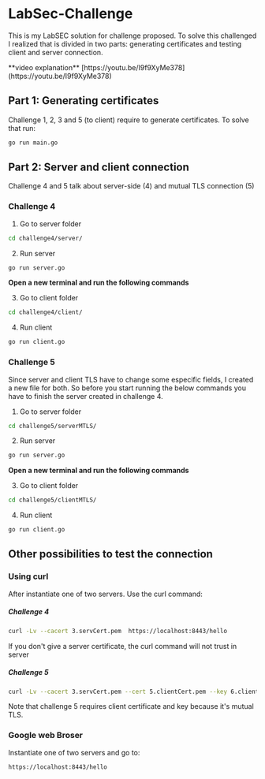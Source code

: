 # LabSec-Challenge


This is my LabSEC solution for challenge proposed. 
To solve this challenged I realized that is divided in two parts: generating certificates and testing client and server connection.
<p>**video explanation** [https://youtu.be/I9f9XyMe378](https://youtu.be/I9f9XyMe378)</P>

## Part 1: Generating certificates
Challenge 1, 2, 3 and 5 (to client) require to generate certificates. To solve that run:


```bash
go run main.go 
```

## Part 2: Server and client connection
Challenge 4 and 5 talk about server-side (4) and mutual TLS connection (5) 

### Challenge 4

1. Go to server folder

```bash
cd challenge4/server/
```
2. Run server

```bash
go run server.go
```
**Open a new terminal and run the following commands**


3. Go to client folder

```bash
cd challenge4/client/
```

4. Run client

```bash
go run client.go
```

### Challenge 5
Since server and client TLS have to change some especific fields, I created a new file for both.
So before you start running the below commands you have to finish the server created in challenge 4.

1. Go to server folder
```bash
cd challenge5/serverMTLS/
```

2. Run server

```bash
go run server.go
```

**Open a new terminal and run the following commands**

3. Go to client folder

```bash
cd challenge5/clientMTLS/
```

4. Run client

```bash
go run client.go
```

## Other possibilities to test the connection

### Using curl
After instantiate one of two servers. Use the curl command:

##### Challenge 4

```bash
curl -Lv --cacert 3.servCert.pem  https://localhost:8443/hello
```
If you don't give a server certificate, the curl command will not trust in server

##### Challenge 5

```bash 
curl -Lv --cacert 3.servCert.pem --cert 5.clientCert.pem --key 6.clientKey.pem  https://localhost:8443/hello
```

<p>Note that challenge 5 requires client certificate and key because it's mutual TLS.</p>

### Google web Broser
Instantiate one of two servers and go to:

```bash
https://localhost:8443/hello
```
